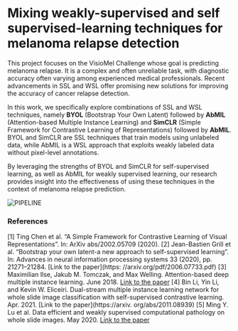 # Mixing weakly-supervised and self supervised-learning techniques for melanoma relapse detection

This project focuses on the VisioMel Challenge whose goal is predicting melanoma relapse. It is a complex and often unreliable task, with diagnostic accuracy often varying among experienced medical professionals. Recent advancements in SSL and WSL offer promising new solutions for improving the accuracy of cancer relapse detection. 

In this work, we specifically explore combinations of SSL and WSL techniques, namely **BYOL** (Bootstrap Your Own Latent) followed by **AbMIL** (Attention-based Multiple Instance Learning) and **SimCLR** (Simple Framework for Contrastive Learning of Representations) followed by **AbMIL**. BYOL and SimCLR are SSL techniques that train models using unlabeled data, while AbMIL is a WSL approach that exploits weakly labeled data without pixel-level annotations. 

By leveraging the strengths of BYOL and SimCLR for self-supervised learning, as well as AbMIL for weakly supervised learning, our research provides insight into the effectiveness of using these techniques in the context of melanoma relapse prediction.

![PIPELINE](https://github.com/souheib1/Mixing-weakly-supervised-and-self-supervised-learning-techniques-for-melanoma-relapse-detection/assets/73786465/2b83eee7-cf54-475a-b354-cc3e829567ac)


### References
[1] Ting Chen et al. “A Simple Framework for Contrastive Learning of Visual Representations”. In:
ArXiv abs/2002.05709 (2020).
[2] Jean-Bastien Grill et al. “Bootstrap your own latent-a new approach to self-supervised learning”.
In: Advances in neural information processing systems 33 (2020), pp. 21271–21284. [Link to the paper](https:
//arxiv.org/pdf/2006.07733.pdf)
[3] Maximilian Ilse, Jakub M. Tomczak, and Max Welling. Attention-based deep multiple instance
learning. June 2018. [Link to the paper]( https://arxiv.org/abs/1802.04712)
[4] Bin Li, Yin Li, and Kevin W. Eliceiri. Dual-stream multiple instance learning network for whole
slide image classification with self-supervised contrastive learning. Apr. 2021. [Link to the paper](https://arxiv.
org/abs/2011.08939)
[5] Ming Y. Lu et al. Data efficient and weakly supervised computational pathology on whole slide
images. May 2020. [Link to the paper](https://arxiv.org/abs/2004.09666)
